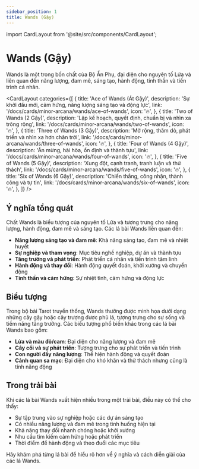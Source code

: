 ```yaml
---
sidebar_position: 1
title: Wands (Gậy)
---
```


import CardLayout from '@site/src/components/CardLayout';

# Wands (Gậy)

Wands là một trong bốn chất của Bộ Ẩn Phụ, đại diện cho nguyên tố Lửa và liên quan đến năng lượng, đam mê, sáng tạo, hành động, tinh thần và tiến trình cá nhân.

<CardLayout 
  categories={[
    {
      title: 'Ace of Wands (Át Gậy)',
      description: 'Sự khởi đầu mới, cảm hứng, năng lượng sáng tạo và động lực',
      link: '/docs/cards/minor-arcana/wands/ace-of-wands',
      icon: '🔥',
    },
    {
      title: 'Two of Wands (2 Gậy)',
      description: 'Lập kế hoạch, quyết định, chuẩn bị và nhìn xa trông rộng',
      link: '/docs/cards/minor-arcana/wands/two-of-wands',
      icon: '🔥',
    },
    {
      title: 'Three of Wands (3 Gậy)',
      description: 'Mở rộng, thăm dò, phát triển và nhìn xa hơn chân trời',
      link: '/docs/cards/minor-arcana/wands/three-of-wands',
      icon: '🔥',
    },
    {
      title: 'Four of Wands (4 Gậy)',
      description: 'Ăn mừng, hài hòa, ổn định và thành tựu',
      link: '/docs/cards/minor-arcana/wands/four-of-wands',
      icon: '🔥',
    },
    {
      title: 'Five of Wands (5 Gậy)',
      description: 'Xung đột, cạnh tranh, tranh luận và thử thách',
      link: '/docs/cards/minor-arcana/wands/five-of-wands',
      icon: '🔥',
    },
    {
      title: 'Six of Wands (6 Gậy)',
      description: 'Chiến thắng, công nhận, thành công và tự tin',
      link: '/docs/cards/minor-arcana/wands/six-of-wands',
      icon: '🔥',
    },
  ]}
/>

## Ý nghĩa tổng quát

Chất Wands là biểu tượng của nguyên tố Lửa và tượng trưng cho năng lượng, hành động, đam mê và sáng tạo. Các lá bài Wands liên quan đến:

- **Năng lượng sáng tạo và đam mê**: Khả năng sáng tạo, đam mê và nhiệt huyết
- **Sự nghiệp và tham vọng**: Mục tiêu nghề nghiệp, dự án và thành tựu
- **Tăng trưởng và phát triển**: Phát triển cá nhân và tiến trình tâm linh
- **Hành động và thay đổi**: Hành động quyết đoán, khởi xướng và chuyển động
- **Tinh thần và cảm hứng**: Sự nhiệt tình, cảm hứng và động lực

## Biểu tượng

Trong bộ bài Tarot truyền thống, Wands thường được minh họa dưới dạng những cây gậy hoặc cây trượng được phủ lá, tượng trưng cho sự sống và tiềm năng tăng trưởng. Các biểu tượng phổ biến khác trong các lá bài Wands bao gồm:

- **Lửa và màu đỏ/cam**: Đại diện cho năng lượng và đam mê
- **Cây cối và sự phát triển**: Tượng trưng cho sự phát triển và tiến trình
- **Con người đầy năng lượng**: Thể hiện hành động và quyết đoán
- **Cảnh quan sa mạc**: Đại diện cho khó khăn và thử thách nhưng cũng là tính năng động

## Trong trải bài

Khi các lá bài Wands xuất hiện nhiều trong một trải bài, điều này có thể cho thấy:

- Sự tập trung vào sự nghiệp hoặc các dự án sáng tạo
- Có nhiều năng lượng và đam mê trong tình huống hiện tại
- Khả năng thay đổi nhanh chóng hoặc khởi xướng
- Nhu cầu tìm kiếm cảm hứng hoặc phát triển
- Thời điểm để hành động và theo đuổi các mục tiêu

Hãy khám phá từng lá bài để hiểu rõ hơn về ý nghĩa và cách diễn giải của các lá Wands.